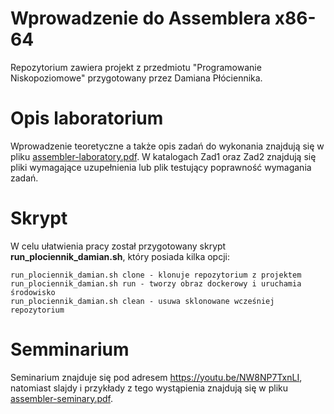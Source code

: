 # Wprowadzenie do Assemblera x86-64
Repozytorium zawiera projekt z przedmiotu "Programowanie Niskopoziomowe" przygotowany przez Damiana Płóciennika.

# Opis laboratorium
Wprowadzenie teoretyczne a także opis zadań do wykonania znajdują się w pliku [assembler-laboratory.pdf](assembler-laboratory.pdf). W katalogach Zad1 oraz Zad2 znajdują się pliki wymagające uzupełnienia lub plik testujący poprawność wymagania zadań.

# Skrypt
W celu ułatwienia pracy został przygotowany skrypt **run_plociennik_damian.sh**, który posiada kilka opcji:
```
run_plociennik_damian.sh clone - klonuje repozytorium z projektem
run_plociennik_damian.sh run - tworzy obraz dockerowy i uruchamia środowisko
run_plociennik_damian.sh clean - usuwa sklonowane wcześniej repozytorium
```
# Semminarium
Seminarium znajduje się pod adresem https://youtu.be/NW8NP7TxnLI, natomiast slajdy i przykłady z tego wystąpienia znajdują się w pliku [assembler-seminary.pdf](assembler-seminary.pdf).

